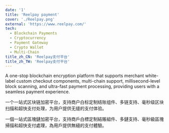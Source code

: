 ```yaml
---
date: '1'
title: 'Reelpay payment'
cover: './Reelpay.png'
external: 'https://www.reelpay.com/'
tech:
  - Blockchain Payments
  - Cryptocurrency
  - Payment Gateway
  - Crypto Wallet
  - Multi-Chain
title_zh_CN: 'Reelpay支付平台'
title_zh_TW: 'Reelpay支付平台'
---
```


A one-stop blockchain encryption platform that supports merchant white-label custom checkout components, multi-chain support, millisecond-level block scanning, and ultra-fast payment processing, providing users with a seamless payment experience.

<!-- zh-CN -->
一个一站式区块链加密平台，支持商户白标定制结账组件、多链支持、毫秒级区块扫描和超快支付处理，为用户提供无缝的支付体验。

<!-- zh-TW -->
一個一站式區塊鏈加密平台，支持商戶白標定制結賬組件、多鏈支持、毫秒級區塊掃描和超快支付處理，為用戶提供無縫的支付體驗。
